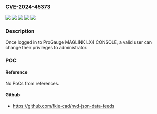 ### [CVE-2024-45373](https://cve.mitre.org/cgi-bin/cvename.cgi?name=CVE-2024-45373)
![](https://img.shields.io/static/v1?label=Product&message=ProGauge%20MAGLINK%20LX%20CONSOLE&color=blue)
![](https://img.shields.io/static/v1?label=Product&message=ProGauge%20MAGLINK%20LX4%20CONSOLE&color=blue)
![](https://img.shields.io/static/v1?label=Version&message=0%3C%3D%203.4.2.2.6%20&color=brighgreen)
![](https://img.shields.io/static/v1?label=Version&message=0%3C%3D%204.17.9e%20&color=brighgreen)
![](https://img.shields.io/static/v1?label=Vulnerability&message=CWE-269%20Improper%20Privilege%20Management&color=brighgreen)

### Description

Once logged in to ProGauge MAGLINK LX4 CONSOLE, a valid user can change their privileges to administrator.

### POC

#### Reference
No PoCs from references.

#### Github
- https://github.com/fkie-cad/nvd-json-data-feeds

